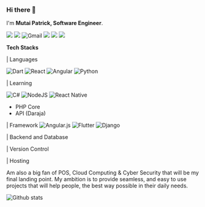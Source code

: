 ### Hi there 👋

I'm **Mutai Patrick, Software Engineer**.

[<img src="https://img.shields.io/badge/linkedin-%230077B5.svg?&style=for-the-badge&logo=linkedin&logoColor=white"/>](https://www.linkedin.com/in/mutai-patrick/) 
[<img src="https://img.shields.io/badge/twitter-%230077B5.svg?&style=for-the-badge&logo=twitter&logoColor=white"/>](https://twitter.com/iammutahi/)
![Gmail](https://img.shields.io/badge/Gmail-D14836?style=for-the-badge&logo=gmail&logoColor=white)
<img src="https://img.shields.io/badge/Bitcoin-000?style=for-the-badge&logo=bitcoin&logoColor=white"/>
<img src="https://img.shields.io/badge/Ethereum-3C3C3D?style=for-the-badge&logo=Ethereum&logoColor=white"/>
[<img src="https://img.shields.io/badge/Codepen-000000?style=for-the-badge&logo=codepen&logoColor=white"/>](https://codepen.io/mutai08/)

**Tech Stacks**

|   Languages

![Dart](https://img.shields.io/badge/dart-%230175C2.svg?style=for-the-badge&logo=dart&logoColor=white)
![React](https://img.shields.io/badge/react-%2320232a.svg?style=for-the-badge&logo=react&logoColor=%2361DAFB)
![Angular](https://img.shields.io/badge/angular-%23DD0031.svg?style=for-the-badge&logo=angular&logoColor=white)
![Python](https://img.shields.io/badge/python-3670A0?style=for-the-badge&logo=python&logoColor=ffdd54)

|   Learning

![C#](https://img.shields.io/badge/c%23-%23239120.svg?style=for-the-badge&logo=c-sharp&logoColor=white)
![NodeJS](https://img.shields.io/badge/node.js-6DA55F?style=for-the-badge&logo=node.js&logoColor=white)
![React Native](https://img.shields.io/badge/react_native-%2320232a.svg?style=for-the-badge&logo=react&logoColor=%2361DAFB)
- PHP Core
- API (Daraja)


|   Framework
![Angular.js](https://img.shields.io/badge/angular.js-%23E23237.svg?style=for-the-badge&logo=angularjs&logoColor=white)
![Flutter](https://img.shields.io/badge/Flutter-%2302569B.svg?style=for-the-badge&logo=Flutter&logoColor=white)
![Django](https://img.shields.io/badge/django-%23092E20.svg?style=for-the-badge&logo=django&logoColor=white)

|   Backend and Database


|   Version Control


|   Hosting

Am also a big fan of POS, Cloud Computing & Cyber Security that will be my final landing point.
My ambition is to provide seamless, and easy to use projects that will help people, the best way possible in their daily needs. 


![Github stats](https://github-readme-stats.vercel.app/api?username=mutai08)

